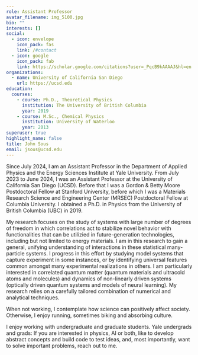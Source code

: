 ```yaml
---
role: Assistant Professor
avatar_filename: img_5100.jpg
bio: ""
interests: []
social:
  - icon: envelope
    icon_pack: fas
    link: /#contact
  - icon: google
    icon_pack: fab
    link: https://scholar.google.com/citations?user=_PqcB9kAAAAJ&hl=en
organizations:
  - name: University of California San Diego
    url: https://ucsd.edu
education:
  courses:
    - course: Ph.D., Theoretical Physics
      institution: The University of British Columbia
      year: 2019
    - course: M.Sc., Chemical Physics
      institution: University of Waterloo
      year: 2013
superuser: true
highlight_name: false
title: John Sous
email: jsous@ucsd.edu
---
```

Since July 2024, I am an Assistant Professor in the Department of Applied Physics and the Energy Sciences Institute at Yale University. From July 2023 to June 2024, I was an Assistant Professor at the University of California San Diego (UCSD). Before that I was a Gordon & Betty Moore Postdoctoral Fellow at Stanford University, before which I was a Materials Research Science and Engineering Center (MRSEC) Postdoctoral Fellow at Columbia University. I obtained a Ph.D. in Physics from the University of British Columbia (UBC) in 2019.

My research focuses on the study of systems with large number of degrees of freedom in which correlations act to stabilize novel behavior with functionalities that can be utilizied in future-generation technologies, including but not limited to energy materials. I am in this research to gain a general, unifying understanding of interactions in these statistical many-particle systems. I progress in this effort by studying model systems that capture experiment in some instances, or by identifying universal features common amongst many experimental realizations in others. I am particularly interested in correlated quantum matter (quantum materials and ultracold atoms and molecules) and dynamics of non-linearly driven systems (optically driven quantum systems and models of neural learning). My research relies on a carefully tailored combination of numerical and analytical techniques.

When not working, I contemplate how science can positively affect society. Otherwise, I enjoy running, sometimes biking and absorbing culture.

I enjoy working with undergraduate and graduate students. Yale undergrads and grads: If you are interested in physics, AI or both, like to develop abstract concepts and build code to test ideas, and, most importantly, want to solve important problems,  reach out to me.
